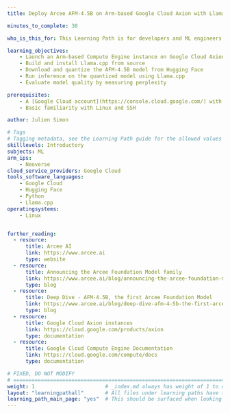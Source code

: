 ```yaml
---
title: Deploy Arcee AFM-4.5B on Arm-based Google Cloud Axion with Llama.cpp

minutes_to_complete: 30

who_is_this_for: This Learning Path is for developers and ML engineers who want to deploy Arcee's AFM-4.5B small language model on Google Cloud Axion instances using Llama.cpp.

learning_objectives:
    - Launch an Arm-based Compute Engine instance on Google Cloud Axion
    - Build and install Llama.cpp from source
    - Download and quantize the AFM-4.5B model from Hugging Face
    - Run inference on the quantized model using Llama.cpp
    - Evaluate model quality by measuring perplexity

prerequisites:
    - A [Google Cloud account](https://console.cloud.google.com/) with permission to launch Axion (`c4a-standard-16` or larger) instances
    - Basic familiarity with Linux and SSH

author: Julien Simon

# Tags
# Tagging metadata, see the Learning Path guide for the allowed values
skilllevels: Introductory
subjects: ML
arm_ips:
    - Neoverse
cloud_service_providers: Google Cloud
tools_software_languages:
    - Google Cloud
    - Hugging Face
    - Python
    - Llama.cpp
operatingsystems:
    - Linux


further_reading:
  - resource:
      title: Arcee AI
      link: https://www.arcee.ai
      type: website
  - resource:
      title: Announcing the Arcee Foundation Model family
      link: https://www.arcee.ai/blog/announcing-the-arcee-foundation-model-family
      type: blog
  - resource:
      title: Deep Dive - AFM-4.5B, the first Arcee Foundation Model
      link: https://www.arcee.ai/blog/deep-dive-afm-4-5b-the-first-arcee-foundational-model
      type: blog
  - resource:
      title: Google Cloud Axion instances
      link: https://cloud.google.com/products/axion
      type: documentation
  - resource:
      title: Google Cloud Compute Engine Documentation
      link: https://cloud.google.com/compute/docs
      type: documentation

# FIXED, DO NOT MODIFY
# ================================================================================
weight: 1                       # _index.md always has weight of 1 to order correctly
layout: "learningpathall"       # All files under learning paths have this same wrapper
learning_path_main_page: "yes"  # This should be surfaced when looking for related content. Only set for _index.md of learning path content.
---
```

